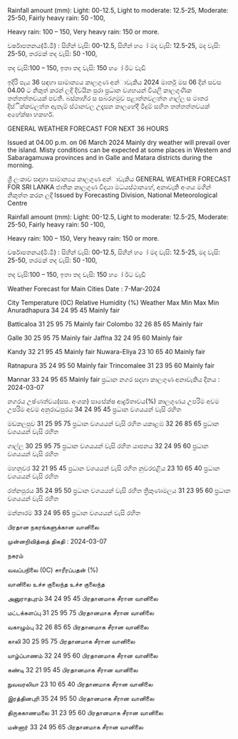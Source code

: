 Rainfall amount (mm): Light: 00-12.5, Light to moderate: 12.5-25, Moderate: 25-50, Fairly heavy rain: 50 -100,

Heavy rain: 100 – 150, Very heavy rain: 150 or more.

වර්ෂාපතනය(මි.මී) : සිහින් වැසි: 00-12.5, සිහින් හ ෝ මද වැසි: 12.5-25, මද වැසි: 25-50, තරමක් තද වැසි: 50 -100,

තද වැසි:100 – 150, ඉතා තද වැසි: 150 හ ෝ ඊට වැඩි

ඉදිරි පැය 36 සඳහා සාමාන්‍යය කාලගුණ අන්‍ාවැකිය 2024 මාර්තු මස 06 දින්‍ සවස 04.00 ට නිකුත් කරන්‍ ලදි දිවයින පුරා ප්‍රධාන වශහයන් වියලි කාලගුණික තත්තත්තවයක් පවතී. බස්නාහිර ස සබරගමුව පළාත්තවලත්ත ගාල්ල ස මාතර දිස්ික්කවලත්ත ඇතැම් ස්ථානවල උදෑසන කාලහේදී මීදුම් සහිත තත්තත්තවයක් අහේක්ෂා හකහර්.

GENERAL WEATHER FORECAST FOR NEXT 36 HOURS

Issued at 04.00 p.m. on 06 March 2024 Mainly dry weather will prevail over the island. Misty conditions can be expected at some places in Western and Sabaragamuwa provinces and in Galle and Matara districts during the morning.

ශ්‍රී ලංකාව සඳහා සාමාන්‍යය කාලගුණ අන්‍ාවැකිය GENERAL WEATHER FORECAST FOR SRI LANKA ජාතික කාලගුණ විදයා මධයස්ථානහේ, අනාවැකි අංශය මගින් නිකුත්ත කරන ලදි Issued by Forecasting Division, National Meteorological Centre

Rainfall amount (mm): Light: 00-12.5, Light to moderate: 12.5-25, Moderate: 25-50, Fairly heavy rain: 50 -100,

Heavy rain: 100 – 150, Very heavy rain: 150 or more.

වර්ෂාපතනය(මි.මී) : සිහින් වැසි: 00-12.5, සිහින් හ ෝ මද වැසි: 12.5-25, මද වැසි: 25-50, තරමක් තද වැසි: 50 -100,

තද වැසි:100 – 150, ඉතා තද වැසි: 150 හ ෝ ඊට වැඩි

Weather Forecast for Main Cities Date : 7-Mar-2024

City Temperature (0C) Relative Humidity (%) Weather Max Min Max Min Anuradhapura 34 24 95 45 Mainly fair

Batticaloa 31 25 95 75 Mainly fair Colombo 32 26 85 65 Mainly fair

Galle 30 25 95 75 Mainly fair Jaffna 32 24 95 60 Mainly fair

Kandy 32 21 95 45 Mainly fair Nuwara-Eliya 23 10 65 40 Mainly fair

Ratnapura 35 24 95 50 Mainly fair Trincomalee 31 23 95 60 Mainly fair

Mannar 33 24 95 65 Mainly fair ප්‍රධාන නගර සදහා කාලගුණ අනාවැකිය දිනය : 2024-03-07

නගරය උෂ්ණත්වය(සස. අංශක) සාසේක්ෂ ආර්ද්‍රතාවය(%) කාලගුණය උපරිම අවම උපරිම අවම අනුරාධපුරය 34 24 95 45 ප්‍රධාන වශයයන් වැසි රහිත

මඩකලපුව 31 25 95 75 ප්‍රධාන වශයයන් වැසි රහිත යකාළඹ 32 26 85 65 ප්‍රධාන වශයයන් වැසි රහිත

ගාල්ල 30 25 95 75 ප්‍රධාන වශයයන් වැසි රහිත යාපනය 32 24 95 60 ප්‍රධාන වශයයන් වැසි රහිත

මහනුවර 32 21 95 45 ප්‍රධාන වශයයන් වැසි රහිත නුවරඑළිය 23 10 65 40 ප්‍රධාන වශයයන් වැසි රහිත

රත්නපුරය 35 24 95 50 ප්‍රධාන වශයයන් වැසි රහිත ත්‍රිකුණාමලය 31 23 95 60 ප්‍රධාන වශයයන් වැසි රහිත

මන්නාරම 33 24 95 65 ප්‍රධාන වශයයන් වැසි රහිත

பிரதான நகரங்களுக்கான வானிலை

முன்னறிவித்தை் திகதி : 2024-03-07

நகரம்

வவப்பநிலை (0C) சாரீரப்பதன் (%)

வானிலை உச்ச குலைந்த உச்ச குலைந்த

அனுராதபுரம் 34 24 95 45 பிரதானமாக சீரான வானிலை

மட்டக்களப்பு 31 25 95 75 பிரதானமாக சீரான வானிலை

வகாழும்பு 32 26 85 65 பிரதானமாக சீரான வானிலை

காலி 30 25 95 75 பிரதானமாக சீரான வானிலை

யாழ்ப்பாணம் 32 24 95 60 பிரதானமாக சீரான வானிலை

கண்டி 32 21 95 45 பிரதானமாக சீரான வானிலை

நுவவரலியா 23 10 65 40 பிரதானமாக சீரான வானிலை

இரத்தினபுரி 35 24 95 50 பிரதானமாக சீரான வானிலை

திருககாணமலை 31 23 95 60 பிரதானமாக சீரான வானிலை

மன்னார் 33 24 95 65 பிரதானமாக சீரான வானிலை